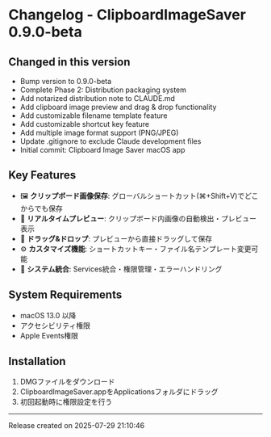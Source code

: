# Changelog - ClipboardImageSaver 0.9.0-beta

## Changed in this version

- Bump version to 0.9.0-beta
- Complete Phase 2: Distribution packaging system
- Add notarized distribution note to CLAUDE.md
- Add clipboard image preview and drag & drop functionality
- Add customizable filename template feature
- Add customizable shortcut key feature
- Add multiple image format support (PNG/JPEG)
- Update .gitignore to exclude Claude development files
- Initial commit: Clipboard Image Saver macOS app

## Key Features

- 🖼️ **クリップボード画像保存**: グローバルショートカット(⌘+Shift+V)でどこからでも保存
- 👀 **リアルタイムプレビュー**: クリップボード内画像の自動検出・プレビュー表示  
- 🔄 **ドラッグ&ドロップ**: プレビューから直接ドラッグして保存
- ⚙️ **カスタマイズ機能**: ショートカットキー・ファイル名テンプレート変更可能
- 🔧 **システム統合**: Services統合・権限管理・エラーハンドリング

## System Requirements

- macOS 13.0 以降
- アクセシビリティ権限
- Apple Events権限

## Installation

1. DMGファイルをダウンロード
2. ClipboardImageSaver.appをApplicationsフォルダにドラッグ
3. 初回起動時に権限設定を行う

---
Release created on 2025-07-29 21:10:46
